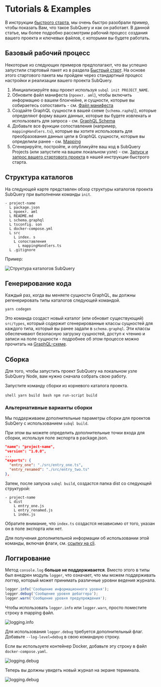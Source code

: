 # Tutorials & Examples

В инструкции [быстрого старта](/quickstart/quickstart.md), мы очень быстро разобрали пример, чтобы показать Вам, что такое SubQuery и как он работает. В данной статье, мы более подробно рассмотрим рабочий процесс создания вашего проекта и ключевых файлов, с которыми вы будете работать.

## Базовый рабочий процесс

Некоторые из следующих примеров предполагают, что вы успешно запустили стартовый пакет из в раздела [Быстрый старт](../quickstart/quickstart.md). На основе этого стартового пакета мы пройдем через стандартный процесс настройки и реализации вашего проекта SubQuery.

1. Инициализируйте ваш проект используя `subql init PROJECT_NAME`.
2. Обновите файл манифеста (`проект. aml`), чтобы включить информацию о вашем блокчейне, и сущности, которые вы собираетесь сопоставить - см. [Файл манифеста](./manifest.md)
3. Создайте GraphQL сущности в вашей схеме (`schema.raphql`), которые определяют форму ваших данных, которые вы будете извлекать и использовать для запроса - см. [GraphQL Schema](./graphql.md)
4. Добавьте все функции сопоставления (например, `mappingHandlers.ts`), которые вы хотите использовать для преобразования данных цепи в GraphQL сущности, которые вы определили ранее - см. [Mapping](./mapping.md)
5. Сгенерируйте, постройте, и опубликуйте ваш код в SubQuery Projects (или запустите на вашем локальном узле) - см. [Запуск и запрос вашего стартового проекта](./quickstart.md#running-and-querying-your-starter-project) в нашей инструкции быстрого старта.

## Структура каталогов

На следующей карте представлен обзор структуры каталогов проекта SubQuery при выполнении команды `init`.

```
- project-name
  L package.json
  L проект. aml
  L README.md
  L schema.graphql
  L tsconfig. son
  L docker-compose.yml
  L src
    L index. s
    L сопоставления
      L mappingHandlers.ts
  L .gitignore
```

Пример:

![Структура каталогов SubQuery](/assets/img/subQuery_directory_stucture.png)

## Генерирование кода

Каждый раз, когда вы меняете сущности GraphQL, вы должны регенерировать типы каталогов следующей командой.

```
yarn codegen
```

Это команда создаст новый каталог (или обновит существующий) `src/types`, который содержит сгенерированные классы сущностей для каждого типа, который вы ранее задали в `schema.graphql`. Эти классы обеспечивают безопасную загрузку сущностей, доступ к чтению и записи на поле сущности - подробнее об этом процессе можно прочитать на [GraphQL-схеме](./graphql.md).

## Сборка

Для того, чтобы запустить проект SubQuery на локальном узле SubQuery Node, вам нужно сначала собрать свою работу.

Запустите команду сборки из корневого каталога проекта.

<CodeGroup> <CodeGroupItem title="YARN" active> ```shell yarn build ``` </CodeGroupItem>
<CodeGroupItem title="NPM"> ```bash npm run-script build ``` </CodeGroupItem> </CodeGroup>

### Альтернативные варианты сборки

Мы поддерживаем дополнительные параметры сборки для проектов SubQery с использованием `subql build`.

При этом вы можете определить дополнительные точки входа для сборки, используя поле экспорта в package.json.

```json
"name": "project-name",
"version": "1.0.0",
...
"exports": {
  "entry_one": "./src/entry_one.ts",
  "entry_renamed": "./src/entry_two.ts"
},
```

Затем, после запуска `subql build`, создастся папка dist со следующей структурой:

```
- project-name
  L dist
    L entry_one.js
    L entry_renamed.js
    L index.js 
```

Обратите внимание, что `index.ts` создастся независимо от того, указан он в поле экспорта или нет.

Для получения дополнительной информации об использовании этой команды, включая флаги, см. [ссылку на cli](https://doc.subquery.network/references/references/#build).

## Логгирование

Метод `console.log` **больше не поддерживается**. Вместо этого в типы был внедрен модуль `logger`, что означает, что мы можем поддерживать логгер, который может принимать различные уровни ведения журнала.

```typescript
logger.info('Сообщение информационного уровня');
logger.debug('Сообщение уровня дебаггера');
logger.warn('Сообщение уровня предупреждения');
```

Чтобы использовать `logger.info` или `logger.warn`, просто поместите строку в mapping файл.

![logging.info](/assets/img/logging_info.png)

Для использования `logger.debug` требуется дополнительный флаг. Добавьте `--log-level=debug` в свою командную строку.

Если вы используете контейнер Docker, добавьте эту строку в файл `docker-compose.yaml`.

![logging.debug](/assets/img/logging_debug.png)

Теперь вы должны увидеть новый журнал на экране терминала.

![logging.debug](/assets/img/subquery_logging.png)
